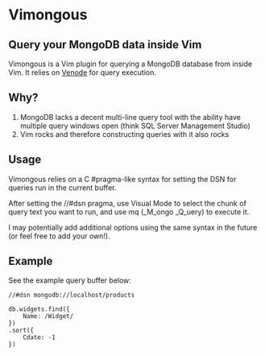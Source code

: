 # Vimongous
## Query your MongoDB data inside Vim

Vimongous is a Vim plugin for querying a MongoDB database from inside Vim. It relies on [Venode](https://github.com/tingham/Venode) for query execution.

## Why?

1. MongoDB lacks a decent multi-line query tool with the ability have multiple query windows open (think SQL Server Management Studio)
2. Vim rocks and therefore constructing queries with it also rocks

## Usage

Vimongous relies on a C #pragma-like syntax for setting the DSN for queries run in the current buffer.

After setting the //#dsn pragma, use Visual Mode to select the chunk of query text you want to run, and use <leader>mq (_M_ongo _Q_uery) to execute it.

I may potentially add additional options using the same syntax in the future (or feel free to add your own!).

## Example
See the example query buffer below:

	//#dsn mongodb://localhost/products

	db.widgets.find({
		Name: /Widget/
	})
	.sort({
		Cdate: -1
	})
